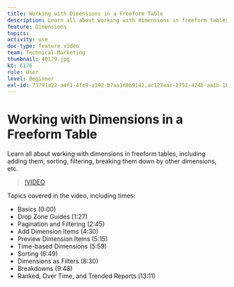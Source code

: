 ```yaml
---
title: Working with Dimensions in a Freeform Table
description: Learn all about working with dimensions in freeform tables, including adding them, sorting, filtering, breaking them down by other dimensions, etc.
feature: Dimensions
topics: 
activity: use
doc-type: feature video
team: Technical Marketing
thumbnail: 40179.jpg
kt: 6176
role: User
level: Beginner
exl-id: 73791a22-a4f1-4fc9-a192-b7aa1d8b9142,ac127eac-2752-424b-aa1b-18a9688d42db,ac127eac-2752-424b-aa1b-18a9688d42db,73791a22-a4f1-4fc9-a192-b7aa1d8b9142
---
```

# Working with Dimensions in a Freeform Table

Learn all about working with dimensions in freeform tables, including adding them, sorting, filtering, breaking them down by other dimensions, etc.

>[!VIDEO](https://video.tv.adobe.com/v/40179/?quality=12&learn=on)

Topics covered in the video, including times:

* Basics (0:00)
* Drop Zone Guides (1:27)
* Pagination and Filtering (2:45)
* Add Dimension Items (4:30)
* Preview Dimension Items (5:15)
* Time-based Dimensions (5:59)
* Sorting (6:49)
* Dimensions as Filters (8:30)
* Breakdowns (9:48)
* Ranked, Over Time, and Trended Reports (13:11)
